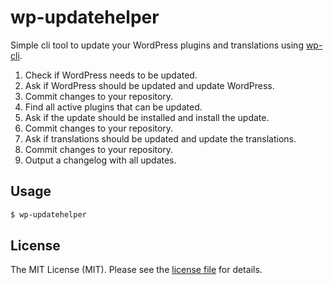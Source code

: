 # wp-updatehelper

Simple cli tool to update your WordPress plugins and translations using [wp-cli](https://github.com/wp-cli/wp-cli).

1. Check if WordPress needs to be updated.
2. Ask if WordPress should be updated and update WordPress.
3. Commit changes to your repository.
4. Find all active plugins that can be updated.
5. Ask if the update should be installed and install the update.
6. Commit changes to your repository.
7. Ask if translations should be updated and update the translations.
8. Commit changes to your repository.
9. Output a changelog with all updates.

## Usage

```sh
$ wp-updatehelper
```

## License

The MIT License (MIT). Please see the [license file](LICENSE.md) for details.
